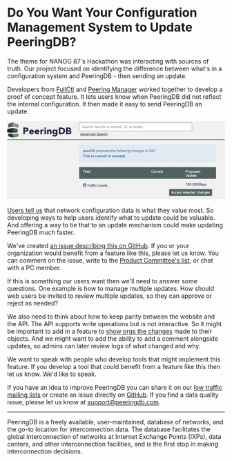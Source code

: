 # Do You Want Your Configuration Management System to Update PeeringDB?

The theme for NANOG 87's Hackathon was interacting with sources of truth. Our project focused on identifying the difference between what's in a configuration system and PeeringDB - then sending an update.

Developers from [FullCtl](https://www.fullctl.com/) and [Peering Manager](https://peering-manager.net/) worked together to develop a proof of concept feature. It lets users know when PeeringDB did not reflect the internal configuration. It then made it easy to send PeeringDB an update.

![Proof of Concept Example Update](images/proof_of_concept_updates_from_app.png)

[Users tell us](https://docs.peeringdb.com/blog/peeringdb_2023_roadmap/) that network configuration data is what they value most. So developing ways to help users identify what to update could be valuable. And offering a way to tie that to an update mechanism could make updating PeeringDB  much faster.

We've created [an issue describing this on GitHub](https://github.com/peeringdb/peeringdb/issues/1328). If you or your organization would benefit from a feature like this, please let us know. You can comment on the issue, write to the [Product Committee's list](mailto:productcom@lists.peeringdb.com), or chat with a PC member.

If this is something our users want then we'll need to answer some questions. One example is how to manage multiple updates. How should web users be invited to review multiple updates, so they can approve or reject as needed? 

We also need to think about how to keep parity between the website and the API. The API supports write operations but is not interactive. So it might be important to add in a feature to [show orgs the changes](https://github.com/peeringdb/peeringdb/issues/979) made to their objects. And we might want to add the ability to add a comment alongside updates, so admins can later review logs of what changed and why. 

We want to speak with people who develop tools that might implement this feature. If you develop a tool that could benefit from a feature like this then let us know. We'd like to speak.

If you have an idea to improve PeeringDB you can share it on our [low traffic mailing lists](https://docs.peeringdb.com/#mailing-lists) or create an issue directly on [GitHub](https://github.com/peeringdb/peeringdb). If you find a data quality issue, please let us know at <support@peeringdb.com>.

---

PeeringDB is a freely available, user-maintained, database of networks, and the go-to location for interconnection data. The database facilitates the global interconnection of networks at Internet Exchange Points (IXPs), data centers, and other interconnection facilities, and is the first stop in making interconnection decisions.
